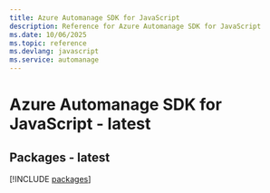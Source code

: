 ```yaml
---
title: Azure Automanage SDK for JavaScript
description: Reference for Azure Automanage SDK for JavaScript
ms.date: 10/06/2025
ms.topic: reference
ms.devlang: javascript
ms.service: automanage
---
```

# Azure Automanage SDK for JavaScript - latest
## Packages - latest
[!INCLUDE [packages](automanage-index.md)]
